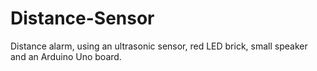 # Distance-Sensor
 Distance alarm, using an ultrasonic sensor, red LED brick, small speaker and an Arduino Uno board.
